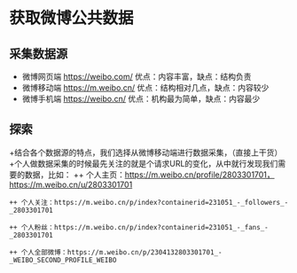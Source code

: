 # 获取微博公共数据

## 采集数据源
  + 微博网页端 https://weibo.com/
    优点：内容丰富，缺点：结构负责
  + 微博移动端 https://m.weibo.cn/
    优点：结构相对几点，缺点：内容较少
  + 微博手机端 https://weibo.cn/
    优点：机构最为简单，缺点：内容最少
    
## 探索 
  +结合各个数据源的特点，我们选择从微博移动端进行数据采集，（直接上干货）
  +个人做数据采集的时候最先关注的就是个请求URL的变化，从中就行发现我们需要的数据，比如：
    ++ 个人主页：https://m.weibo.cn/profile/2803301701，https://m.weibo.cn/u/2803301701
    
    ++ 个人关注：https://m.weibo.cn/p/index?containerid=231051_-_followers_-_2803301701
    
    ++ 个人粉丝：https://m.weibo.cn/p/index?containerid=231051_-_fans_-_2803301701
    
    ++ 个人全部微博：https://m.weibo.cn/p/2304132803301701_-_WEIBO_SECOND_PROFILE_WEIBO
